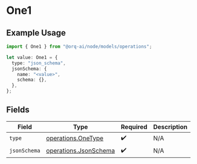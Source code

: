 # One1

## Example Usage

```typescript
import { One1 } from "@orq-ai/node/models/operations";

let value: One1 = {
  type: "json_schema",
  jsonSchema: {
    name: "<value>",
    schema: {},
  },
};
```

## Fields

| Field                                                          | Type                                                           | Required                                                       | Description                                                    |
| -------------------------------------------------------------- | -------------------------------------------------------------- | -------------------------------------------------------------- | -------------------------------------------------------------- |
| `type`                                                         | [operations.OneType](../../models/operations/onetype.md)       | :heavy_check_mark:                                             | N/A                                                            |
| `jsonSchema`                                                   | [operations.JsonSchema](../../models/operations/jsonschema.md) | :heavy_check_mark:                                             | N/A                                                            |
